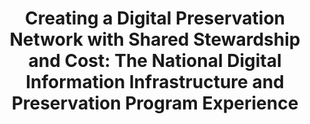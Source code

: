 ---
abstract: null
creators:
- Johnson, Molly
date: null
document_url: https://services.phaidra.univie.ac.at/api/object/o:294474/download
grand_parent: iPRES
institutions: []
keywords:
- beijing
landing_page_url: https://phaidra.univie.ac.at/o:294474
language: eng
layout: publication
license: CC BY-SA 3.0 AT
notes_url: null
parent: iPRES 2007
presentation_url: null
publication_type: presentation
size: 237384
source_name: iPRES
title: 'Creating a Digital Preservation Network with Shared Stewardship and Cost:
  The National Digital Information Infrastructure and Preservation Program Experience'
year: 2007
---